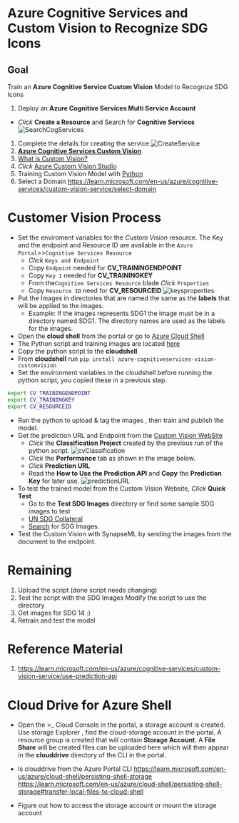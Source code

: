 # Azure Cognitive Services and Custom Vision to Recognize SDG Icons

## Goal


Train an **Azure Cognitive Service Custom Vision** Model to Recognize SDG Icons
1. Deploy an **Azure Cognitive Services Multi Service Account**
* *Click* **Create a Resource** and Search for **Cognitive Services**
![SearchCogServices](../images/customvision/marketplace_cv.jpg)
1. Complete the details for creating the service
![CreateService](../images/customvision/cv_createService.jpg)
1. [**Azure Cognitive Services Custom Vision**](https://learn.microsoft.com/en-us/azure/cognitive-services/custom-vision-service/)
1. [What is Custom Vision?](https://learn.microsoft.com/en-us/azure/cognitive-services/custom-vision-service/overview)
1. *Click* [Azure Custom Vision Studio](https://www.customvision.ai/projects) 
1. Training Custom Vision Model with [Python](https://learn.microsoft.com/en-us/azure/cognitive-services/custom-vision-service/quickstarts/image-classification?tabs=visual-studio&pivots=programming-language-python#upload-and-tag-images) 
1. Select a Domain https://learn.microsoft.com/en-us/azure/cognitive-services/custom-vision-service/select-domain
# Customer Vision Process
- Set the enviroment variables for the *Custom Vision* resource. The Key and the endpoint and Resource ID are available in the ```Azure Portal```>>```Cognitive Services Resource```
    - *Click* ```Keys and Endpoint```
    - Copy ```Endpoint``` needed for **CV_TRAININGENDPOINT**
    - Copy ```Key 1``` needed for **CV_TRAININGKEY**
    - From the```Cognitive Services Resource``` blade *Click* ```Properties```
    - Copy ```Resource ID``` need for **CV_RESOURCEID**
![keysproperties](../images/customvision/cv_keysproperties.jpg)
- Put the Images in directories that are named the same as the **labels** that will be applied to the images.
    - Example: If the images represents SDG1 the image must be in a directory named SDG1. The directory names are used as the labels for the images.
- Open the **cloud shell** from the portal or go to [Azure Cloud Shell](https://shell.azure.com)
- The Python script and training images are located [here](../code/customvision/)
- Copy the python script to the **cloudshell**
- From **cloudshell** run ```pip install azure-cognitiveservices-vision-customvision```
- Set the environment variables in the cloudshell before running the python script, you copied these in a previous step.
```bash
export CV_TRAININGENDPOINT
export CV_TRAININGKEY
export CV_RESOURCEID
```
- Run the python to upload & tag the images , then train and publish the model. 
- Get the prediction URL and Endpoint from the [Custom Vision WebSite](https://www.customvision.ai/) 
    - *Click* the **Classification Project** created by the previous run of the python script.
    ![cvClassification](../images/customvision/cv_selectclassificationproject.jpg)
    - *Click* the **Performance** tab as shown in the image below.
    - *Click* **Prediction URL**
    - Read the **How to Use the Prediction API** and **Copy** the **Prediction Key** for later use. 
    ![predictionURL](../images/customvision/cv_predictionurl.jpg)
- To test the trained model from the  Custom Vision Website, *Click* **Quick Test**
    - Go to the **Test SDG Images** directory or find some sample SDG images to test
    - [UN SDG Collateral](https://www.un.org/sustainabledevelopment/news/communications-material/)
    - [Search](https://www.bing.com/images/search?q=us+sdg+images&form=HDRSC3&first=1) for SDG Images.
- Test the Custom Vision with SynapseML by sending the images from the document to the endpoint.

# Remaining 
1. Upload the script (done script needs changing)
1. Test the script with the SDG Images Modify the script to use the directory
1. Get images for SDG 14  :)
1. Retrain and test the model


# Reference Material
1. https://learn.microsoft.com/en-us/azure/cognitive-services/custom-vision-service/use-prediction-api
# Cloud Drive for Azure Shell
- Open the >_ Cloud Console in the portal, a storage account is created.
Use storage Explorer , find the cloud-storage account in the portal. A resource group is created that will contain **Storage Account**. A **File Share** will be created files can be uploaded here which will then appear in the **clouddrive** directory of the CLI in the portal.

- ls clouddrive from the Azure Portal CLI
https://learn.microsoft.com/en-us/azure/cloud-shell/persisting-shell-storage
https://learn.microsoft.com/en-us/azure/cloud-shell/persisting-shell-storage#transfer-local-files-to-cloud-shell
- Figure out how to access the storage account or mount the storage account


